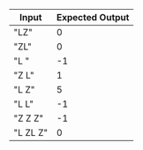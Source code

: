 | Input         | Expected Output |
| ------------- | --------------- |
| "LZ"        | 0               |
| "ZL"        | 0               |
| "L "        | -1               |
| "Z L"       | 1               |
| "L     Z"   | 5               |
| "L     L"   | -1              |
| "Z   Z   Z" | -1              |
| "L  ZL Z"   | 0               |
